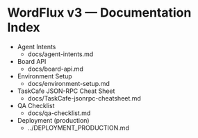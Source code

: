 # WordFlux v3 — Documentation Index

- Agent Intents
  - docs/agent-intents.md
- Board API
  - docs/board-api.md
- Environment Setup
  - docs/environment-setup.md
- TaskCafe JSON-RPC Cheat Sheet
  - docs/TaskCafe-jsonrpc-cheatsheet.md
- QA Checklist
  - docs/qa-checklist.md
- Deployment (production)
  - ../DEPLOYMENT_PRODUCTION.md
